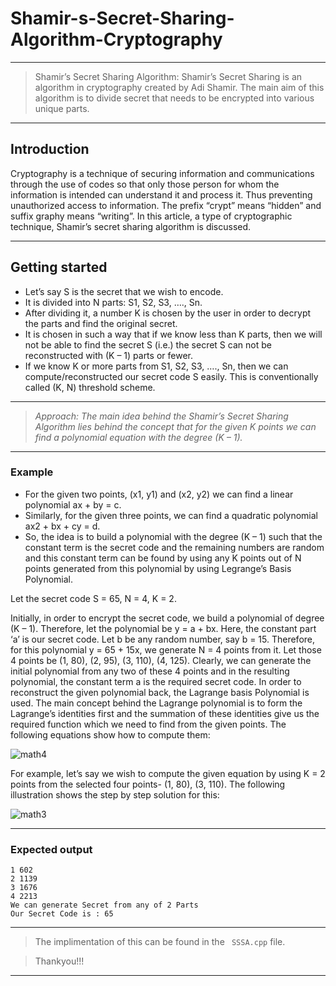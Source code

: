# Shamir-s-Secret-Sharing-Algorithm-Cryptography

-----------------------------------------------------------------------------------------------------------------------------------------------------------------------------------

> Shamir’s Secret Sharing Algorithm: Shamir’s Secret Sharing is an algorithm in cryptography created by Adi Shamir. The main aim of this algorithm is to divide secret that needs to be encrypted into various unique parts. 
 
-----------------------------------------------------------------------------------------------------------------------------------------------------------------------------------
 ## Introduction
 
Cryptography is a technique of securing information and communications through the use of codes so that only those person for whom the information is intended can understand it and process it. Thus preventing unauthorized access to information. The prefix “crypt” means “hidden” and suffix graphy means “writing”. In this article, a type of cryptographic technique, Shamir’s secret sharing algorithm is discussed.

-----------------------------------------------------------------------------------------------------------------------------------------------------------------------------------
## Getting started

- Let’s say S is the secret that we wish to encode.
- It is divided into N parts: S1, S2, S3, …., Sn.
- After dividing it, a number K is chosen by the user in order to decrypt the parts and find the original secret.
- It is chosen in such a way that if we know less than K parts, then we will not be able to find the secret S (i.e.) the secret S can not be reconstructed with (K – 1) parts or fewer.
- If we know K or more parts from S1, S2, S3, …., Sn, then we can compute/reconstructed our secret code S easily. This is conventionally called (K, N) threshold scheme.

-----------------------------------------------------------------------------------------------------------------------------------------------------------------------------------
>*Approach: The main idea behind the Shamir’s Secret Sharing Algorithm lies behind the concept that for the given K points we can find a polynomial equation with the degree (K – 1).*

-----------------------------------------------------------------------------------------------------------------------------------------------------------------------------------
### Example

- For the given two points, (x1, y1) and (x2, y2) we can find a linear polynomial ax + by = c.
- Similarly, for the given three points, we can find a quadratic polynomial ax2 + bx + cy = d.
- So, the idea is to build a polynomial with the degree (K – 1) such that the constant term is the secret code and the remaining numbers are random and this constant term can be found by using any K points out of N points generated from this polynomial by using Legrange’s Basis Polynomial. 

Let the secret code S = 65, N = 4, K = 2. 
 
Initially, in order to encrypt the secret code, we build a polynomial of degree (K – 1).
Therefore, let the polynomial be y = a + bx. Here, the constant part ‘a’ is our secret code.
Let b be any random number, say b = 15.
Therefore, for this polynomial y = 65 + 15x, we generate N = 4 points from it.
Let those 4 points be (1, 80), (2, 95), (3, 110), (4, 125). Clearly, we can generate the initial polynomial from any two of these 4 points and in the resulting polynomial, the constant term a is the required secret code.
In order to reconstruct the given polynomial back, the Lagrange basis Polynomial is used. 
The main concept behind the Lagrange polynomial is to form the Lagrange’s identities first and the summation of these identities give us the required function which we need to find from the given points. The following equations show how to compute them: 

![math4](https://user-images.githubusercontent.com/86551444/152485384-366377f4-eefd-4fc2-b6b3-a67adec2ae4c.png)


For example, let’s say we wish to compute the given equation by using K = 2 points from the selected four points- (1, 80), (3, 110). The following illustration shows the step by step solution for this: 

![math3](https://user-images.githubusercontent.com/86551444/152485536-62c93608-145b-433c-bd75-da5d19813cd5.png)

---------------------------------------------------------------------------------------------------------------------------------------------------------------------------------

### Expected output
```Secret is divided to 4 Parts - 
1 602
2 1139
3 1676
4 2213
We can generate Secret from any of 2 Parts
Our Secret Code is : 65
```

---------------------------------------------------------------------------------------------------------------------------------------------------------------------------------
> The implimentation of this can be found in the ``` SSSA.cpp``` file.

> Thankyou!!!

---------------------------------------------------------------------------------------------------------------------------------------------------------------------------------
